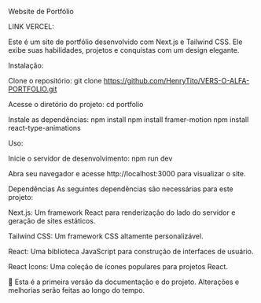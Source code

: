 Website de Portfólio

LINK VERCEL:

Este é um site de portfólio desenvolvido com Next.js e Tailwind CSS. Ele exibe suas habilidades, projetos e conquistas com um design elegante.

Instalação:

Clone o repositório:
git clone https://github.com/HenryTito/VERS-O-ALFA-PORTFOLIO.git

Acesse o diretório do projeto:
cd portfolio

Instale as dependências:
npm install
npm install framer-motion
npm install react-type-animations

Uso:

Inicie o servidor de desenvolvimento:
npm run dev

Abra seu navegador e acesse http://localhost:3000 para visualizar o site.

Dependências
As seguintes dependências são necessárias para este projeto:

Next.js: Um framework React para renderização do lado do servidor e geração de sites estáticos.

Tailwind CSS: Um framework CSS altamente personalizável.

React: Uma biblioteca JavaScript para construção de interfaces de usuário.

React Icons: Uma coleção de ícones populares para projetos React.



🔧 Esta é a primeira versão da documentação e do projeto. Alterações e melhorias serão feitas ao longo do tempo.
